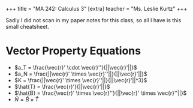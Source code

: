 +++
title = "MA 242: Calculus 3"
[extra]
teacher = "Ms. Leslie Kurtz"
+++

Sadly I did not scan in my paper notes for this class, so all I have is this
small cheatsheet.

# Vector Property Equations

* $a_T = \frac{\vec{r}' \cdot \vec{r}''}{||\vec{r}'||}$
* $a_N = \frac{||\vec{r}' \times \vec{r}''||}{||\vec{r}'||}$
* $K = \frac{||\vec{r}' \times \vec{r}''||}{||\vec{r}'||^3}$
* $\hat{T} = \frac{\vec{r}'}{||\vec{r}'||}$
* $\hat{B} = \frac{\vec{r}' \times \vec{r}''}{||\vec{r}' \times \vec{r}''||}$
* $\hat{N} = \hat{B} \times \hat{T}$
